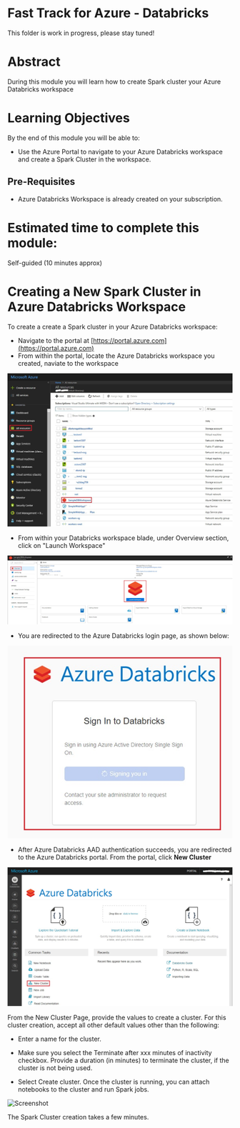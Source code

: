 # Fast Track for Azure - Databricks

This folder is work in progress, please stay tuned! 

# Abstract

During this module you will learn how to create Spark cluster your Azure Databricks workspace

# Learning Objectives

By the end of this module you will be able to:

* Use the Azure Portal to navigate to your Azure Databricks workspace and create a Spark Cluster in the workspace.

## Pre-Requisites

* Azure Databricks Workspace is already created on your subscription.


# Estimated time to complete this module:
Self-guided (10 minutes approx)

# Creating a New Spark Cluster in Azure Databricks Workspace

To create a create a Spark cluster in your Azure Databricks workspace:

* Navigate to the portal at [https://portal.azure.com](https://portal.azure.com)
* From within the portal, locate the Azure Databricks workspace you created, naviate to the workspace

![Screenshot](media/2-create-spark-cluster-in-azure-databricks/create-spark-cluster-in-azure-databricks-1.png)

* From within your Databricks workspace blade, under Overview section, click on "Launch Workspace"  

![Screenshot](media/2-create-spark-cluster-in-azure-databricks/create-spark-cluster-in-azure-databricks-2.png)

* You are redirected to the Azure Databricks login page, as shown below:

![Screenshot](media/2-create-spark-cluster-in-azure-databricks/create-spark-cluster-in-azure-databricks-3.png)

* After Azure Databricks AAD authentication succeeds, you are redirected to the Azure Databricks portal. From the portal, click **New Cluster**

![Screenshot](media/2-create-spark-cluster-in-azure-databricks/create-spark-cluster-in-azure-databricks-4.png)

From the New Cluster Page, provide the values to create a cluster. For this cluster creation, accept all other default values other than the following:

* Enter a name for the cluster.

* Make sure you select the Terminate after xxx minutes of inactivity checkbox. Provide a duration (in minutes) to terminate the cluster, if the cluster is not being used.

* Select Create cluster. Once the cluster is running, you can attach notebooks to the cluster and run Spark jobs.

![Screenshot](media/2-create-spark-cluster-in-azure-databricks/databricks-create-new-workspace-5.png)

The Spark Cluster creation takes a few minutes.